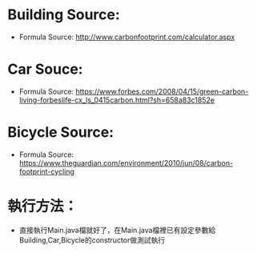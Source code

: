 # Building Source:
* Formula Source: http://www.carbonfootprint.com/calculator.aspx

# Car Souce:
* Formula Source: https://www.forbes.com/2008/04/15/green-carbon-living-forbeslife-cx_ls_0415carbon.html?sh=658a83c1852e

# Bicycle Source:
* Formula Source: https://www.theguardian.com/environment/2010/jun/08/carbon-footprint-cycling


# 執行方法：
* 直接執行Main.java檔就好了，在Main.java檔裡已有設定參數給Building,Car,Bicycle的constructor做測試執行
